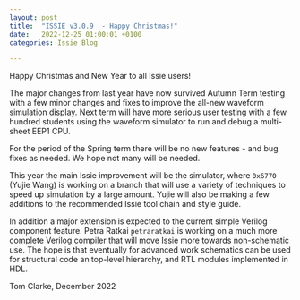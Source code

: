 ```yaml
---
layout: post
title:  "ISSIE v3.0.9  - Happy Christmas!"
date:   2022-12-25 01:00:01 +0100
categories: Issie Blog

---
```


Happy Christmas and New Year to all Issie users!


The major changes from last year have now survived Autumn Term testing with a few minor changes and fixes to improve the all-new waveform simulation display. Next term will have more serious user testing with a few hundred students using the waveform simulator to run and debug a multi-sheet EEP1 CPU.

For the period of the Spring term there will be no new features - and bug fixes as needed. We hope not many will be needed.

This year the main Issie improvement will be the simulator, where `0x6770` (Yujie Wang) is working on a branch that will use a variety of techniques to speed up simulation by a large amount. Yujie will also be making a few additions to the recommended Issie tool chain and style guide.

In addition a major extension is expected to the current simple Verilog component feature. Petra Ratkai `petraratkai` is working on a much more complete Verilog compiler that will move Issie more towards non-schematic use. The hope is that eventually for advanced work schematics can be used for structural code an top-level hierarchy, and RTL modules implemented in HDL.

Tom Clarke, December 2022


